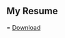 
## My Resume

= [Download](/resume.pdf)
<!-- <a class="." href="/resume.pdf" alt="Download Resume" target="_blank">Download Resume</a> -->
